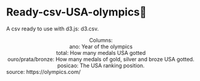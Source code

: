 # Ready-csv-USA-olympics🥇

A csv ready to use with d3.js: d3.csv.
<div align="center";>
Columns:
</div>
<div align="center";>
ano: Year of the olympics
</div>
<div align="center";>
total: How many medals USA gotted
</div>
<div align="center";>
ouro/prata/bronze: How many medals of gold, silver and broze USA gotted.
</div>
<div align="center";>
posicao: The USA ranking position.
</div>
source: https://olympics.com/
